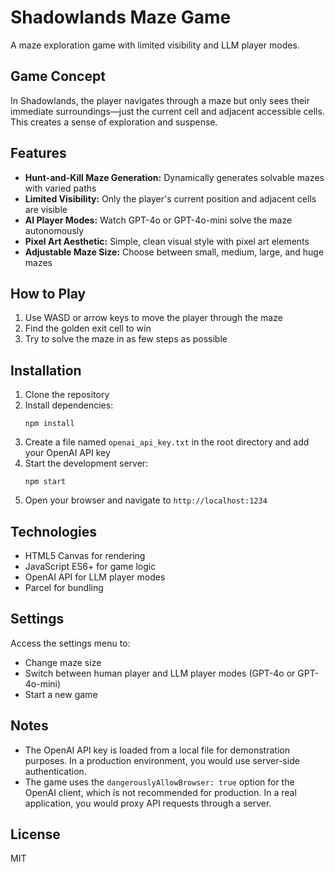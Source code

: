 # Shadowlands Maze Game

A maze exploration game with limited visibility and LLM player modes.

## Game Concept

In Shadowlands, the player navigates through a maze but only sees their immediate surroundings—just the current cell and adjacent accessible cells. This creates a sense of exploration and suspense.

## Features

- **Hunt-and-Kill Maze Generation:** Dynamically generates solvable mazes with varied paths
- **Limited Visibility:** Only the player's current position and adjacent cells are visible
- **AI Player Modes:** Watch GPT-4o or GPT-4o-mini solve the maze autonomously
- **Pixel Art Aesthetic:** Simple, clean visual style with pixel art elements
- **Adjustable Maze Size:** Choose between small, medium, large, and huge mazes

## How to Play

1. Use WASD or arrow keys to move the player through the maze
2. Find the golden exit cell to win
3. Try to solve the maze in as few steps as possible

## Installation

1. Clone the repository
2. Install dependencies:
   ```
   npm install
   ```
3. Create a file named `openai_api_key.txt` in the root directory and add your OpenAI API key
4. Start the development server:
   ```
   npm start
   ```
5. Open your browser and navigate to `http://localhost:1234`

## Technologies

- HTML5 Canvas for rendering
- JavaScript ES6+ for game logic
- OpenAI API for LLM player modes
- Parcel for bundling

## Settings

Access the settings menu to:
- Change maze size
- Switch between human player and LLM player modes (GPT-4o or GPT-4o-mini)
- Start a new game

## Notes

- The OpenAI API key is loaded from a local file for demonstration purposes. In a production environment, you would use server-side authentication.
- The game uses the `dangerouslyAllowBrowser: true` option for the OpenAI client, which is not recommended for production. In a real application, you would proxy API requests through a server.

## License

MIT